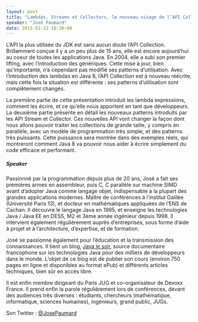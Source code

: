 ```yaml
---
layout: post
title: "Lambdas, Streams et Collectors, le nouveau visage de l’API Collection"
speaker: "José Paumard"
date: 2015-01-22 18:30:00
---
```


L’API la plus utilisée du JDK est sans aucun doute l’API Collection.
Brillamment conçue il y a un peu plus de 15 ans, elle est encore aujourd’hui
au coeur de toutes les applications Java. En 2004, elle a subi son premier
lifting, avec l’introduction des génériques. Cette mise à jour, bien
qu’importante, n’a cependant pas modifié ses patterns d’utilisation. Avec
l’introduction des lambdas en Java 8, l’API Collection est à nouveau réécrite,
mais cette fois la situation est différente : ses patterns d’utilisation sont
complètement changés.

La première partie de cette présentation introduit les lambda expressions,
comment les écrire, et ce qu’elle nous apportent en tant que développeurs. La
deuxième partie présente en détail les nouveaux patterns introduits par les
API Stream et Collector. Ces nouvelles API vont changer la façon dont nous
allons pouvoir traiter les collections de grande taille, y compris en
parallèle, avec un modèle de programmation très simple, et des patterns très
puissants. Cette puissance sera montrée dans des exemples réels, qui montreront
comment Java 8 va pouvoir nous aider à écrire simplement du code efficace et
performant.

##### Speaker

Passionné par la programmation depuis plus de 20 ans, José a fait ses
premières armes en assembleur, puis C, C parallèle sur machine SIMD avant
d’adopter Java comme langage objet, indispensable à la plupart des grandes
applications modernes. Maître de conférences à l’institut Galilée (Université
Paris 13), et docteur en mathématiques appliquées de l’ENS de Cachan. Il
découvre le langage Java en 1995, et enseigne les technologies Java / Java EE
en DESS, M2 et 3ème année ingénieur depuis 1998. Il intervient également
régulièrement auprès d’entreprises, sous forme d’aide à projet et à
l’architecture, d’expertise, et de formation.

José se passionne également pour l’éducation et la transmission des
connaissances. Il tient un blog, [Java le soir](http://blog.paumard.org/), source documentaire francophone
sur les technologies Java pour des milliers de développeurs dans le monde.
L’objet de ce blog est de publier son cours (environ 750 pages en ligne et
disponibles au format ePub) et différents articles techniques, bien sûr en
accès libre.

Il est enfin membre dirigeant du Paris JUG et co-organisateur de Devoxx
France. Il prend enfin la parole régulièrement lors de conférences, devant des
audiences très diverses : étudiants, chercheurs (mathématique, informatique,
sciences humaines), ingénieurs, grand public, JUGs.

Son Twitter : [@JosePaumard](http://twitter.com/JosePaumard)
